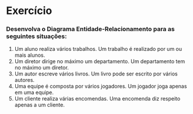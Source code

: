 # Exercício
### Desenvolva o Diagrama Entidade-Relacionamento para as seguintes situações:
1. Um aluno realiza vários trabalhos. Um trabalho é
realizado por um ou mais alunos.
2. Um diretor dirige no máximo um departamento. Um
departamento tem no máximo um diretor.
3. Um autor escreve vários livros. Um livro pode ser
escrito por vários autores.
4. Uma equipe é composta por vários jogadores. Um
jogador joga apenas em uma equipe.
5. Um cliente realiza várias encomendas. Uma
encomenda diz respeito apenas a um cliente.